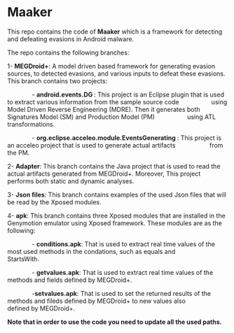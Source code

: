 # Maaker
This repo contains the code of <b>Maaker</b> which is a framework for detecting and defeating evasions in Android malware.

The repo contains the following branches:

1- <b>MEGDroid+</b>: A model driven based framework for generating evasion sources, to detected evasions, and various inputs to defeat these evasions. This branch contains two projects:

&emsp;&emsp;&emsp;&emsp;- <b> android.events.DG </b>: This project is an Eclipse plugin that is used to extract various information from the  sample source code &emsp;&emsp;&emsp;&emsp;&emsp;using Model Driven Reverse Engineering (MDRE). Then it generates both Signatures Model (SM) and Production Model (PM) &emsp;&emsp;&emsp;&emsp;&emsp;using ATL transformations.
               
&emsp;&emsp;&emsp;&emsp;- <b> org.eclipse.acceleo.module.EventsGenerating </b>: This project is an acceleo project that is used to generate actual artifacts &emsp;&emsp;&emsp;&emsp;&emsp; from the PM.
               
2- <b>Adapter</b>: This branch contains the Java project that is used to read the actual artifacts generated from MEGDroid+. Moreover, This project performs both static and dynamic analyses.

3- <b>Json files</b>: This branch contains examples of the used Json files that will be read by the Xposed modules.

4- <b>apk</b>: This branch contains three Xposed modules that are installed in the Genymotion emulator using Xposed framework. These modules are as the following:

&emsp;&emsp;&emsp;&emsp;- <b>conditions.apk</b>: That is used to extract real time values of the most used methods in the condations, such as equals and &emsp;&emsp;&emsp;&emsp;&emsp;StartsWith.
               
&emsp;&emsp;&emsp;&emsp;- <b>getvalues.apk</b>: That is used to extract real time values of the methods and fields defined by MEGDroid+.
               
&emsp;&emsp;&emsp;&emsp;-<b>setvalues.apk</b>: That is used to set the returned results of the methods and fileds defined by MEGDroid+ to new values also &emsp;&emsp;&emsp;&emsp;&emsp;defined by MEGDroid+. 
               
<b> Note that in order to use the code you need to update all the used paths. </b>
               
